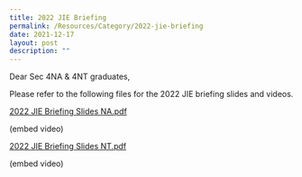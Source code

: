 ```yaml
---
title: 2022 JIE Briefing
permalink: /Resources/Category/2022-jie-briefing
date: 2021-12-17
layout: post
description: ""
---
```

Dear Sec 4NA & 4NT graduates,

Please refer to the following files for the 2022 JIE briefing slides and videos.

[2022 JIE Briefing Slides NA.pdf](https://www-bpghs-moe-edu-sg-admin.cwp.sg/qql/slot/u148/BPGHS%202021/Announcements%20&%20Updates/JIE%202022/2022%20JIE%20Briefing%20Slides%20NA.pdf)

(embed video)

[2022 JIE Briefing Slides NT.pdf](https://www-bpghs-moe-edu-sg-admin.cwp.sg/qql/slot/u148/BPGHS%202021/Announcements%20&%20Updates/JIE%202022/2022%20JIE%20Briefing%20Slides%20NT.pdf)

(embed video)

